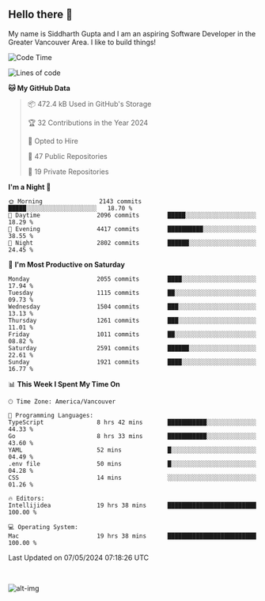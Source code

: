 ## Hello there :wave:

My name is Siddharth Gupta and I am an aspiring Software Developer in the Greater Vancouver Area. I like to build things!

<!-- ![gif](https://github.com/siddg97/siddg97/blob/master/dino.gif) -->

<!--START_SECTION:waka-->
![Code Time](http://img.shields.io/badge/Code%20Time-1%2C959%20hrs%2017%20mins-blue)

![Lines of code](https://img.shields.io/badge/From%20Hello%20World%20I%27ve%20Written-18.1%20million%20lines%20of%20code-blue)

**🐱 My GitHub Data** 

> 📦 472.4 kB Used in GitHub's Storage 
 > 
> 🏆 32 Contributions in the Year 2024
 > 
> 💼 Opted to Hire
 > 
> 📜 47 Public Repositories 
 > 
> 🔑 19 Private Repositories 
 > 
**I'm a Night 🦉** 

```text
🌞 Morning                2143 commits        █████░░░░░░░░░░░░░░░░░░░░   18.70 % 
🌆 Daytime                2096 commits        █████░░░░░░░░░░░░░░░░░░░░   18.29 % 
🌃 Evening                4417 commits        ██████████░░░░░░░░░░░░░░░   38.55 % 
🌙 Night                  2802 commits        ██████░░░░░░░░░░░░░░░░░░░   24.45 % 
```
📅 **I'm Most Productive on Saturday** 

```text
Monday                   2055 commits        ████░░░░░░░░░░░░░░░░░░░░░   17.94 % 
Tuesday                  1115 commits        ██░░░░░░░░░░░░░░░░░░░░░░░   09.73 % 
Wednesday                1504 commits        ███░░░░░░░░░░░░░░░░░░░░░░   13.13 % 
Thursday                 1261 commits        ███░░░░░░░░░░░░░░░░░░░░░░   11.01 % 
Friday                   1011 commits        ██░░░░░░░░░░░░░░░░░░░░░░░   08.82 % 
Saturday                 2591 commits        ██████░░░░░░░░░░░░░░░░░░░   22.61 % 
Sunday                   1921 commits        ████░░░░░░░░░░░░░░░░░░░░░   16.77 % 
```


📊 **This Week I Spent My Time On** 

```text
🕑︎ Time Zone: America/Vancouver

💬 Programming Languages: 
TypeScript               8 hrs 42 mins       ███████████░░░░░░░░░░░░░░   44.33 % 
Go                       8 hrs 33 mins       ███████████░░░░░░░░░░░░░░   43.60 % 
YAML                     52 mins             █░░░░░░░░░░░░░░░░░░░░░░░░   04.49 % 
.env file                50 mins             █░░░░░░░░░░░░░░░░░░░░░░░░   04.28 % 
CSS                      14 mins             ░░░░░░░░░░░░░░░░░░░░░░░░░   01.26 % 

🔥 Editors: 
Intellijidea             19 hrs 38 mins      █████████████████████████   100.00 % 

💻 Operating System: 
Mac                      19 hrs 38 mins      █████████████████████████   100.00 % 
```


 Last Updated on 07/05/2024 07:18:26 UTC
<!--END_SECTION:waka-->

<br>

![alt-img](https://github-readme-stats.vercel.app/api?username=siddg97&count_private=true&theme=nightowl&show_icons=true)

